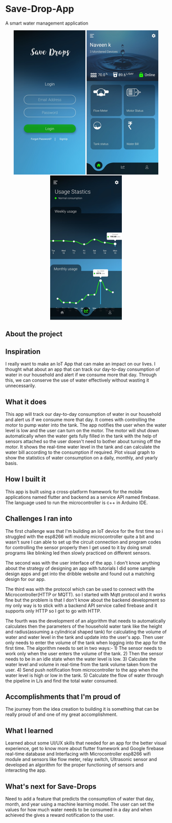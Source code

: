 
# Save-Drop-App
A smart water management application
<p align="center">
  <img src="app screenshots/2_login_screen.jpg" height="450em" title="hover text">
  <img src="app screenshots/3_home_screen.jpg" height="450em" title= "home screen">
  <img src="app screenshots/4_usage_screen.jpg" height="450em" title="hover text">
</p>

 
## About the project 

 
## Inspiration
I really want to make an IoT App that can make an impact on our lives. I thought what about an app that can track our day-to-day consumption of water in our household and alert if we consume more that day. Through this, we can conserve the use of water effectively without wasting it unnecessarily. 

## What it does
This app will track our day-to-day consumption of water in our household and alert us if we consume more that day. It comes with controlling the motor to pump water into the tank. The app notifies the user when the water level is low and the user can turn on the motor. The motor will shut down automatically when the water gets fully filled in the tank with the help of sensors attached so the user doesn't need to bother about turning off the motor. It shows the real-time water level in the tank and can calculate the water bill according to the consumption if required. Plot visual graph to show the statistics of water consumption on a daily, monthly, and yearly basis.

## How I built it
This app is built using a cross-platform framework for the mobile applications named flutter and backend as a service API named firebase. The language used to run the microcontroller is c++ in Arduino IDE. 

## Challenges I ran into
The first challenge was that I'm building an IoT device for the first time so i struggled with the  esp8266 wifi module microcontroller quite a bit and wasn't sure I can able to set up the circuit connection and program codes for controlling the sensor properly then I get used to it by doing small programs like blinking led then slowly practiced on different sensors. 

The second was with the user interface of the app. I don't know anything about the strategy of designing an app with tutorials I did some sample design apps and get into the dribble website and found out a matching design for our app. 

The third was with the protocol which can be used to connect with the Microcontroller(HTTP or MQTT). so I started with Mqtt protocol and it works fine but the problem is that I don't know about the backend development so my only way is to stick with a backend API service called firebase and it supports only HTTP so I got to go with HTTP. 

The fourth was the development of an algorithm that needs to automatically calculates then the parameters of the household water tank like the height and radius(assuming a cylindrical shaped tank) for calculating the volume of water and water level in the tank and update into the user's app. Then user only needs to enter the volume of the tank when logging into the app for the first time. The algorithm needs to set in two ways:- 1) The sensor needs to work only when the user enters the volume of the tank. 2) Then the sensor needs to be in an idle state when the water level is low. 3) Calculate the water level and volume in real-time from the tank volume taken from the user. 4) Send push notification from microcontroller to the app when the water level is high or low in the tank. 5) Calculate the flow of water through the pipeline in L/s and find the total water consumed. 

## Accomplishments that I'm proud of
The journey from the idea creation to building it is something that can be really proud of and one of my great accomplishment. 

## What I learned
Learned about some UI/UX skills that needed for an app for the better visual experience, get to know more about flutter framework and Google firebase real-time database and Interfacing with Microcontroller esp8266 wifi module and sensors like flow meter, relay switch, Ultrasonic sensor and developed an algorithm for the proper functioning of sensors and interacting the app. 

## What's next for Save-Drops
Need to add a feature that predicts the consumption of water that day, month, and year using a machine learning model.
The user can set the values for how much water needs to be consumed in a day and when achieved the gives a reward notification to the user.
